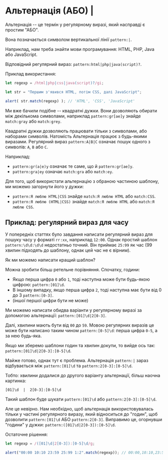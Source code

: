 # Альтернація (АБО) |

Альтернація -- це термін у регулярному виразі, який насправді є простим "АБО".

Вона позначається символом вертикальної лінії `pattern:|`.

Наприклад, нам треба знайти мови програмування: HTML, PHP, Java або JavaScript.

Відповідний регулярний вираз: `pattern:html|php|java(script)?`.

Приклад використання:

```js run
let regexp = /html|php|css|java(script)?/gi;

let str = "Першим з'явився HTML, потім CSS, далі JavaScript";

alert( str.match(regexp) ); // 'HTML', 'CSS', 'JavaScript'
```

Ми вже бачили подібне -- квадратні дужки. Вони дозволяють обирати між декількома символами, наприклад `pattern:gr[ae]y` знайде `match:gray` або `match:grey`.

Квадратні дужки дозволяють працювати тільки з символами, або наборами символів. Натомість Альтернація працює з будь-якими виразами. Регулярний вираз `pattern:A|B|C` означає пошук одного з символів: `A`, `B` або `C`.

Наприклад:

- `pattern:gr(a|e)y` означає те саме, що й `pattern:gr[ae]y`.
- `pattern:gra|ey` означає `match:gra` або `match:ey`.

Для того, щоб використати альтернацію з обраною частиною шаблону, ми можемо загорнути його у дужки:
- `pattern:Я люблю HTML|CSS` знайде `match:Я люблю HTML` або `match:CSS`.
- `pattern:Я люблю (HTML|CSS)` знайде `match:Я люблю HTML` або `match:Я люблю CSS`.

## Приклад: регулярний вираз для часу

У попередніх статтях було завдання написати регулярний вираз для пошуку часу у форматі `гг:хх`, наприклад `12:00`. Однак простий шаблон `pattern:\d\d:\d\d` недостатньо точний. Він приймає `25:99` як час (99 хвилин підходять до шаблону, однак цей час не є вірним).

Як ми можемо написати кращий шаблон?

Можна зробити більш ретельне порівняння. Спочатку, години:

- Якщо перша цифра `0` або `1`, тоді наступна може бути будь-якою цифрою: `pattern:[01]\d`.
- В іншому випадку, якщо перша цифра `2`, тоді наступна має бути від 0 до 3 `pattern:[0-3]`.
- (іншої першої цифри бути не може)

Ми можемо написати обидва варіанти у регулярному виразі за допомогою альтернації: `pattern:[01]\d|2[0-3]`.

Далі, хвилини мають бути від `00` до `59`. Мовою регулярних виразів це може бути написано таким чином `pattern:[0-5]\d`: перша цифра `0-5`, а за нею будь-яка.

Якщо ми зберемо шаблони годин та хвилин докупи, то вийде ось так: `pattern:[01]\d|2[0-3]:[0-5]\d`.

Майже готово, однак тут є проблема. Альтернація `pattern:|` зараз відбувається між `pattern:[01]\d` та `pattern:2[0-3]:[0-5]\d`.

Тобто: хвилини додалися до другого варіанту альтернації, більш наочна картинка:

```
[01]\d  |  2[0-3]:[0-5]\d
```

Такий шаблон буде шукати `pattern:[01]\d` або `pattern:2[0-3]:[0-5]\d`.

Але це невірно. Нам необхідно, щоб альтернація використовувалась тільки у частині регулярного виразу, який відноситься до "годин", щоб дозволити `pattern:[01]\d` АБО `pattern:2[0-3]`. Виправимо це, огорнувши "години" у дужки: `pattern:([01]\d|2[0-3]):[0-5]\d`.

Остаточне рішення:

```js run
let regexp = /([01]\d|2[0-3]):[0-5]\d/g;

alert("00:00 10:10 23:59 25:99 1:2".match(regexp)); // 00:00,10:10,23:59
```

